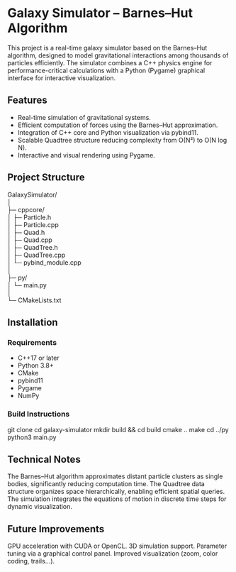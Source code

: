 # Galaxy Simulator – Barnes–Hut Algorithm

This project is a real-time galaxy simulator based on the Barnes–Hut algorithm, designed to model gravitational interactions among thousands of particles efficiently.
The simulator combines a C++ physics engine for performance-critical calculations with a Python (Pygame) graphical interface for interactive visualization.

## Features
- Real-time simulation of gravitational systems.
- Efficient computation of forces using the Barnes–Hut approximation.
- Integration of C++ core and Python visualization via pybind11.
- Scalable Quadtree structure reducing complexity from O(N²) to O(N log N).
- Interactive and visual rendering using Pygame.

## Project Structure
GalaxySimulator/<br>
│<br>
├─ cppcore/<br>
│   ├─ Particle.h<br>
│   ├─ Particle.cpp<br>
│   ├─ Quad.h<br>
│   ├─ Quad.cpp<br>
│   ├─ QuadTree.h<br>
│   ├─ QuadTree.cpp<br>
│   └─ pybind_module.cpp<br>
│<br>
├─ py/<br>
│   └─ main.py<br>
│<br>
└─ CMakeLists.txt

## Installation
### Requirements
- C++17 or later
- Python 3.8+
- CMake
- pybind11
- Pygame
- NumPy

### Build Instructions
git clone 
cd galaxy-simulator
mkdir build && cd build
cmake ..
make
cd ../py
python3 main.py

## Technical Notes
The Barnes–Hut algorithm approximates distant particle clusters as single bodies, significantly reducing computation time.
The Quadtree data structure organizes space hierarchically, enabling efficient spatial queries.
The simulation integrates the equations of motion in discrete time steps for dynamic visualization.

## Future Improvements
GPU acceleration with CUDA or OpenCL.
3D simulation support.
Parameter tuning via a graphical control panel.
Improved visualization (zoom, color coding, trails...).
